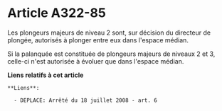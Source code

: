 # Article A322-85

Les plongeurs majeurs de niveau 2 sont, sur décision du directeur de plongée, autorisés à plonger entre eux dans l'espace
médian.

Si la palanquée est constituée de plongeurs majeurs de niveaux 2 et 3, celle-ci n'est autorisée à évoluer que dans l'espace
médian.

**Liens relatifs à cet article**

	**Liens**:

	  - DEPLACE: Arrêté du 18 juillet 2008 - art. 6
